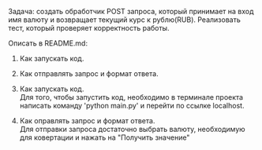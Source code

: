Задача: создать обработчик POST запроса, который принимает на вход имя валюту и возвращает текущий курс к рублю(RUB).
Реализовать тест, который проверяет корректность работы.

Описать в README.md:
1. Как запускать код.
2. Как отправлять запрос и формат ответа. 




1. Как запускать код.  
Для того, чтобы запустить код, необходимо в терминале проекта написать команду 'python main.py' и перейти по ссылке 
localhost.
2. Как оправлять запрос и формат ответа.  
Для отправки запроса достаточно выбрать валюту, необходимую для ковертации и нажать на "Получить значение"
